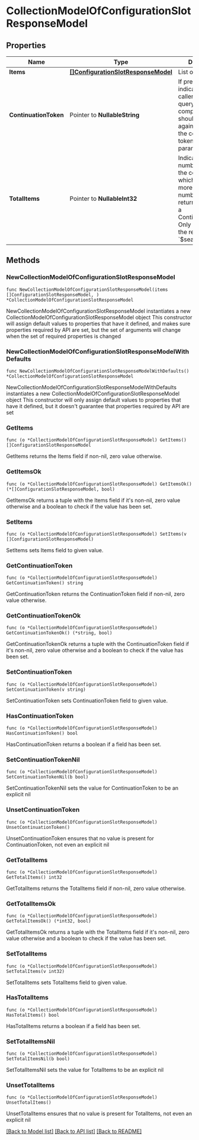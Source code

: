 # CollectionModelOfConfigurationSlotResponseModel

## Properties

Name | Type | Description | Notes
------------ | ------------- | ------------- | -------------
**Items** | [**[]ConfigurationSlotResponseModel**](ConfigurationSlotResponseModel.md) | List of items. | 
**ContinuationToken** | Pointer to **NullableString** | If present, indicates to the caller that the query was not complete, and they should call the API again specifying the continuation token as a query parameter. | [optional] 
**TotalItems** | Pointer to **NullableInt32** | Indicates the total number of items in the collection, which may be more than the number of Items returned, if there is a ContinuationToken.  Only returned in the response to &#x60;$search&#x60; APIs. | [optional] 

## Methods

### NewCollectionModelOfConfigurationSlotResponseModel

`func NewCollectionModelOfConfigurationSlotResponseModel(items []ConfigurationSlotResponseModel, ) *CollectionModelOfConfigurationSlotResponseModel`

NewCollectionModelOfConfigurationSlotResponseModel instantiates a new CollectionModelOfConfigurationSlotResponseModel object
This constructor will assign default values to properties that have it defined,
and makes sure properties required by API are set, but the set of arguments
will change when the set of required properties is changed

### NewCollectionModelOfConfigurationSlotResponseModelWithDefaults

`func NewCollectionModelOfConfigurationSlotResponseModelWithDefaults() *CollectionModelOfConfigurationSlotResponseModel`

NewCollectionModelOfConfigurationSlotResponseModelWithDefaults instantiates a new CollectionModelOfConfigurationSlotResponseModel object
This constructor will only assign default values to properties that have it defined,
but it doesn't guarantee that properties required by API are set

### GetItems

`func (o *CollectionModelOfConfigurationSlotResponseModel) GetItems() []ConfigurationSlotResponseModel`

GetItems returns the Items field if non-nil, zero value otherwise.

### GetItemsOk

`func (o *CollectionModelOfConfigurationSlotResponseModel) GetItemsOk() (*[]ConfigurationSlotResponseModel, bool)`

GetItemsOk returns a tuple with the Items field if it's non-nil, zero value otherwise
and a boolean to check if the value has been set.

### SetItems

`func (o *CollectionModelOfConfigurationSlotResponseModel) SetItems(v []ConfigurationSlotResponseModel)`

SetItems sets Items field to given value.


### GetContinuationToken

`func (o *CollectionModelOfConfigurationSlotResponseModel) GetContinuationToken() string`

GetContinuationToken returns the ContinuationToken field if non-nil, zero value otherwise.

### GetContinuationTokenOk

`func (o *CollectionModelOfConfigurationSlotResponseModel) GetContinuationTokenOk() (*string, bool)`

GetContinuationTokenOk returns a tuple with the ContinuationToken field if it's non-nil, zero value otherwise
and a boolean to check if the value has been set.

### SetContinuationToken

`func (o *CollectionModelOfConfigurationSlotResponseModel) SetContinuationToken(v string)`

SetContinuationToken sets ContinuationToken field to given value.

### HasContinuationToken

`func (o *CollectionModelOfConfigurationSlotResponseModel) HasContinuationToken() bool`

HasContinuationToken returns a boolean if a field has been set.

### SetContinuationTokenNil

`func (o *CollectionModelOfConfigurationSlotResponseModel) SetContinuationTokenNil(b bool)`

 SetContinuationTokenNil sets the value for ContinuationToken to be an explicit nil

### UnsetContinuationToken
`func (o *CollectionModelOfConfigurationSlotResponseModel) UnsetContinuationToken()`

UnsetContinuationToken ensures that no value is present for ContinuationToken, not even an explicit nil
### GetTotalItems

`func (o *CollectionModelOfConfigurationSlotResponseModel) GetTotalItems() int32`

GetTotalItems returns the TotalItems field if non-nil, zero value otherwise.

### GetTotalItemsOk

`func (o *CollectionModelOfConfigurationSlotResponseModel) GetTotalItemsOk() (*int32, bool)`

GetTotalItemsOk returns a tuple with the TotalItems field if it's non-nil, zero value otherwise
and a boolean to check if the value has been set.

### SetTotalItems

`func (o *CollectionModelOfConfigurationSlotResponseModel) SetTotalItems(v int32)`

SetTotalItems sets TotalItems field to given value.

### HasTotalItems

`func (o *CollectionModelOfConfigurationSlotResponseModel) HasTotalItems() bool`

HasTotalItems returns a boolean if a field has been set.

### SetTotalItemsNil

`func (o *CollectionModelOfConfigurationSlotResponseModel) SetTotalItemsNil(b bool)`

 SetTotalItemsNil sets the value for TotalItems to be an explicit nil

### UnsetTotalItems
`func (o *CollectionModelOfConfigurationSlotResponseModel) UnsetTotalItems()`

UnsetTotalItems ensures that no value is present for TotalItems, not even an explicit nil

[[Back to Model list]](../README.md#documentation-for-models) [[Back to API list]](../README.md#documentation-for-api-endpoints) [[Back to README]](../README.md)


